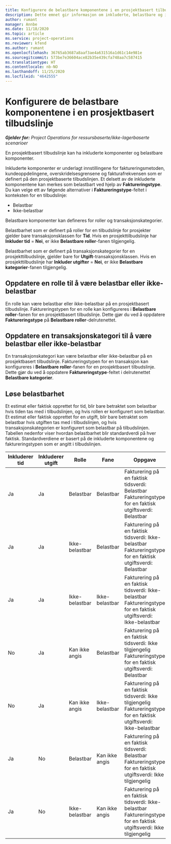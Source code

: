 ```yaml
---
title: Konfigurere de belastbare komponentene i en prosjektbasert tilbudslinje
description: Dette emnet gir informasjon om inkluderte, belastbare og ikke-belastbare komponenter på prosjektbaserte tilbudslinjer.
author: rumant
manager: Annbe
ms.date: 11/18/2020
ms.topic: article
ms.service: project-operations
ms.reviewer: kfend
ms.author: rumant
ms.openlocfilehash: 36765ab3687a8aaf3ae4a631516a1d61c14e981e
ms.sourcegitcommit: 573be7e36604ace82b35e439cfa748aa7c587415
ms.translationtype: HT
ms.contentlocale: nb-NO
ms.lasthandoff: 11/25/2020
ms.locfileid: "4642555"
---
```

# <a name="configure-the-chargeable-components-of-a-project-based-quote-line"></a>Konfigurere de belastbare komponentene i en prosjektbasert tilbudslinje

_**Gjelder for:** Project Operations for ressursbaserte/ikke-lagerbaserte scenarioer_

En prosjektbasert tilbudslinje kan ha inkluderte komponenter og belastbare komponenter.

Inkluderte komponenter er underlagt innstillingene for faktureringsmetoden, kundeoppdelingene, overskridelsesgrensene og fakturafrekvensen som er definert på den prosjektbaserte tilbudslinjen.
Et delsett av de inkluderte komponentene kan merkes som belastbart ved hjelp av **Faktureringstype**. Du kan velge ett av følgende alternativer i **Faktureringstype**-feltet i konteksten for en tilbudslinje:

   - Belastbar
   - Ikke-belastbar

Belastbare komponenter kan defineres for roller og transaksjonskategorier.

Belastbarhet som er definert på roller for en tilbudslinje for prosjekter gjelder bare transaksjonsklassen for **Tid**. Hvis en prosjekttilbudslinje har **Inkluder tid** = **Nei**, er ikke **Belastbare roller**-fanen tilgjengelig.

Belastbarhet som er definert på transaksjonskategorier for en prosjekttilbudslinje, gjelder bare for **Utgift**-transaksjonsklassen. Hvis en prosjekttilbudslinje har **Inkluder utgifter** = **Nei**, er ikke **Belastbare kategorier**-fanen tilgjengelig.

## <a name="update-a-role-to-be-chargeable-or-non-chargeable"></a>Oppdatere en rolle til å være belastbar eller ikke-belastbar
En rolle kan være belastbar eller ikke-belastbar på en prosjektbasert tilbudslinje. Faktureringstypen for en rolle kan konfigureres i **Belastbare roller**-fanen for en prosjektbasert tilbudslinje. Dette gjør du ved å oppdatere **Faktureringstype** på **Belastbare roller**-delrutenettet. 

## <a name="update-a-transaction-category-to-be-chargeable-or-non-chargeable"></a>Oppdatere en transaksjonskategori til å være belastbar eller ikke-belastbar
En transaksjonskategori kan være belastbar eller ikke-belastbar på en prosjektbasert tilbudslinje. Faktureringstypen for en transaksjon kan konfigureres i **Belastbare roller**-fanen for en prosjektbasert tilbudslinje. Dette gjør du ved å oppdatere **Faktureringstype**-feltet i delrutenettet **Belastbare kategorier**. 

## <a name="resolve-chargeability"></a>Løse belastbarhet

Et estimat eller faktisk opprettet for tid, blir bare betraktet som belastbar hvis tiden tas med i tilbudslinjen, og hvis rollen er konfigurert som belastbar.
Et estimat eller faktisk opprettet for en utgift, blir bare betraktet som belastbar hvis utgiften tas med i tilbudslinjen, og hvis transaksjonskategorien er konfigurert som belastbar på tilbudslinjen. Tabellen nedenfor viser hvordan belastbarhet blir standardverdi på hver faktisk. Standardverdiene er basert på de inkluderte komponentene og faktureringstypen som er angitt i tilbudslinjen.

| Inkluderer tid | Inkluderer utgift | Rolle | Fane | Oppgave |
| --- | --- | --- | --- | --- |
| Ja | Ja | Belastbar | Belastbar | Fakturering på en faktisk tidsverdi: Belastbar </br>Faktureringstype for en faktisk utgiftsverdi: Belastbar |
| Ja | Ja | Ikke-belastbar | Belastbar | Fakturering på en faktisk tidsverdi: Ikke-belastbar </br>Faktureringstype for en faktisk utgiftsverdi: Belastbar |
| Ja | Ja | Ikke-belastbar | Ikke-belastbar | Fakturering på en faktisk tidsverdi: Ikke-belastbar </br>Faktureringstype for en faktisk utgiftsverdi: Ikke-belastbar |
| No | Ja | Kan ikke angis | Belastbar | Fakturering på en faktisk tidsverdi: Ikke tilgjengelig </br>Faktureringstype for en faktisk utgiftsverdi: Belastbar |
| No | Ja | Kan ikke angis | Ikke-belastbar | Fakturering på en faktisk tidsverdi: Ikke tilgjengelig </br>Faktureringstype for en faktisk utgiftsverdi: Ikke-belastbar |
| Ja | No | Belastbar | Kan ikke angis | Fakturering på en faktisk tidsverdi: Belastbar </br>Faktureringstype for en faktisk utgiftsverdi: Ikke tilgjengelig |
| Ja | No | Ikke-belastbar | Kan ikke angis | Fakturering på en faktisk tidsverdi: Ikke-belastbar </br> Faktureringstype for en faktisk utgiftsverdi: Ikke tilgjengelig |
